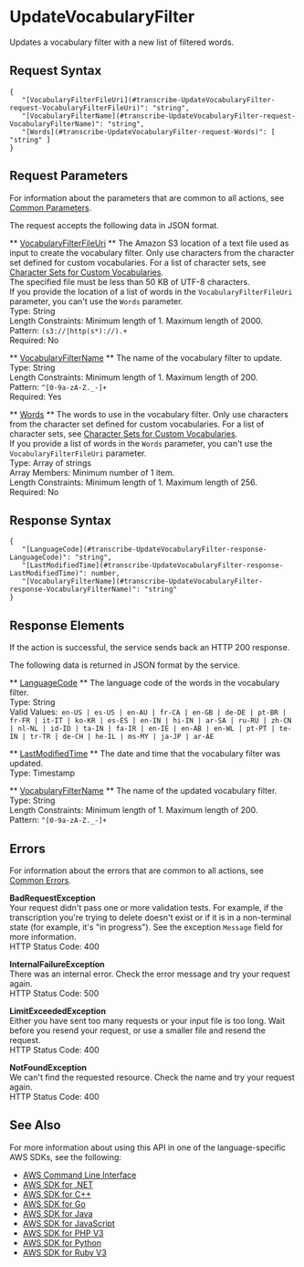 # UpdateVocabularyFilter<a name="API_UpdateVocabularyFilter"></a>

Updates a vocabulary filter with a new list of filtered words\.

## Request Syntax<a name="API_UpdateVocabularyFilter_RequestSyntax"></a>

```
{
   "[VocabularyFilterFileUri](#transcribe-UpdateVocabularyFilter-request-VocabularyFilterFileUri)": "string",
   "[VocabularyFilterName](#transcribe-UpdateVocabularyFilter-request-VocabularyFilterName)": "string",
   "[Words](#transcribe-UpdateVocabularyFilter-request-Words)": [ "string" ]
}
```

## Request Parameters<a name="API_UpdateVocabularyFilter_RequestParameters"></a>

For information about the parameters that are common to all actions, see [Common Parameters](CommonParameters.md)\.

The request accepts the following data in JSON format\.

 ** [VocabularyFilterFileUri](#API_UpdateVocabularyFilter_RequestSyntax) **   <a name="transcribe-UpdateVocabularyFilter-request-VocabularyFilterFileUri"></a>
The Amazon S3 location of a text file used as input to create the vocabulary filter\. Only use characters from the character set defined for custom vocabularies\. For a list of character sets, see [Character Sets for Custom Vocabularies](https://docs.aws.amazon.com/transcribe/latest/dg/how-vocabulary.html#charsets)\.  
The specified file must be less than 50 KB of UTF\-8 characters\.  
If you provide the location of a list of words in the `VocabularyFilterFileUri` parameter, you can't use the `Words` parameter\.  
Type: String  
Length Constraints: Minimum length of 1\. Maximum length of 2000\.  
Pattern: `(s3://|http(s*)://).+`   
Required: No

 ** [VocabularyFilterName](#API_UpdateVocabularyFilter_RequestSyntax) **   <a name="transcribe-UpdateVocabularyFilter-request-VocabularyFilterName"></a>
The name of the vocabulary filter to update\.  
Type: String  
Length Constraints: Minimum length of 1\. Maximum length of 200\.  
Pattern: `^[0-9a-zA-Z._-]+`   
Required: Yes

 ** [Words](#API_UpdateVocabularyFilter_RequestSyntax) **   <a name="transcribe-UpdateVocabularyFilter-request-Words"></a>
The words to use in the vocabulary filter\. Only use characters from the character set defined for custom vocabularies\. For a list of character sets, see [Character Sets for Custom Vocabularies](https://docs.aws.amazon.com/transcribe/latest/dg/how-vocabulary.html#charsets)\.  
If you provide a list of words in the `Words` parameter, you can't use the `VocabularyFilterFileUri` parameter\.  
Type: Array of strings  
Array Members: Minimum number of 1 item\.  
Length Constraints: Minimum length of 1\. Maximum length of 256\.  
Required: No

## Response Syntax<a name="API_UpdateVocabularyFilter_ResponseSyntax"></a>

```
{
   "[LanguageCode](#transcribe-UpdateVocabularyFilter-response-LanguageCode)": "string",
   "[LastModifiedTime](#transcribe-UpdateVocabularyFilter-response-LastModifiedTime)": number,
   "[VocabularyFilterName](#transcribe-UpdateVocabularyFilter-response-VocabularyFilterName)": "string"
}
```

## Response Elements<a name="API_UpdateVocabularyFilter_ResponseElements"></a>

If the action is successful, the service sends back an HTTP 200 response\.

The following data is returned in JSON format by the service\.

 ** [LanguageCode](#API_UpdateVocabularyFilter_ResponseSyntax) **   <a name="transcribe-UpdateVocabularyFilter-response-LanguageCode"></a>
The language code of the words in the vocabulary filter\.  
Type: String  
Valid Values:` en-US | es-US | en-AU | fr-CA | en-GB | de-DE | pt-BR | fr-FR | it-IT | ko-KR | es-ES | en-IN | hi-IN | ar-SA | ru-RU | zh-CN | nl-NL | id-ID | ta-IN | fa-IR | en-IE | en-AB | en-WL | pt-PT | te-IN | tr-TR | de-CH | he-IL | ms-MY | ja-JP | ar-AE` 

 ** [LastModifiedTime](#API_UpdateVocabularyFilter_ResponseSyntax) **   <a name="transcribe-UpdateVocabularyFilter-response-LastModifiedTime"></a>
The date and time that the vocabulary filter was updated\.  
Type: Timestamp

 ** [VocabularyFilterName](#API_UpdateVocabularyFilter_ResponseSyntax) **   <a name="transcribe-UpdateVocabularyFilter-response-VocabularyFilterName"></a>
The name of the updated vocabulary filter\.  
Type: String  
Length Constraints: Minimum length of 1\. Maximum length of 200\.  
Pattern: `^[0-9a-zA-Z._-]+` 

## Errors<a name="API_UpdateVocabularyFilter_Errors"></a>

For information about the errors that are common to all actions, see [Common Errors](CommonErrors.md)\.

 **BadRequestException**   
Your request didn't pass one or more validation tests\. For example, if the transcription you're trying to delete doesn't exist or if it is in a non\-terminal state \(for example, it's "in progress"\)\. See the exception `Message` field for more information\.  
HTTP Status Code: 400

 **InternalFailureException**   
There was an internal error\. Check the error message and try your request again\.  
HTTP Status Code: 500

 **LimitExceededException**   
Either you have sent too many requests or your input file is too long\. Wait before you resend your request, or use a smaller file and resend the request\.  
HTTP Status Code: 400

 **NotFoundException**   
We can't find the requested resource\. Check the name and try your request again\.  
HTTP Status Code: 400

## See Also<a name="API_UpdateVocabularyFilter_SeeAlso"></a>

For more information about using this API in one of the language\-specific AWS SDKs, see the following:
+  [AWS Command Line Interface](https://docs.aws.amazon.com/goto/aws-cli/transcribe-2017-10-26/UpdateVocabularyFilter) 
+  [AWS SDK for \.NET](https://docs.aws.amazon.com/goto/DotNetSDKV3/transcribe-2017-10-26/UpdateVocabularyFilter) 
+  [AWS SDK for C\+\+](https://docs.aws.amazon.com/goto/SdkForCpp/transcribe-2017-10-26/UpdateVocabularyFilter) 
+  [AWS SDK for Go](https://docs.aws.amazon.com/goto/SdkForGoV1/transcribe-2017-10-26/UpdateVocabularyFilter) 
+  [AWS SDK for Java](https://docs.aws.amazon.com/goto/SdkForJava/transcribe-2017-10-26/UpdateVocabularyFilter) 
+  [AWS SDK for JavaScript](https://docs.aws.amazon.com/goto/AWSJavaScriptSDK/transcribe-2017-10-26/UpdateVocabularyFilter) 
+  [AWS SDK for PHP V3](https://docs.aws.amazon.com/goto/SdkForPHPV3/transcribe-2017-10-26/UpdateVocabularyFilter) 
+  [AWS SDK for Python](https://docs.aws.amazon.com/goto/boto3/transcribe-2017-10-26/UpdateVocabularyFilter) 
+  [AWS SDK for Ruby V3](https://docs.aws.amazon.com/goto/SdkForRubyV3/transcribe-2017-10-26/UpdateVocabularyFilter) 